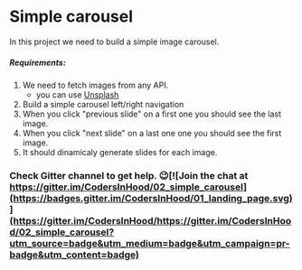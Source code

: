 # Simple carousel

In this project we need to build a simple image carousel.

##### Requirements:

1. We need to fetch images from any API.
    - you can use [Unsplash](https://unsplash.com/developers)
2. Build a simple carousel left/right navigation
3. When you click "previous slide" on a first one you should see the last image.
4. When you click "next slide" on a last one one you should see the first image.
5. It should dinamicaly generate slides for each image.

### Check Gitter channel to get help. 😉[![Join the chat at https://gitter.im/CodersInHood/02_simple_carousel](https://badges.gitter.im/CodersInHood/01_landing_page.svg)](https://gitter.im/CodersInHood/https://gitter.im/CodersInHood/02_simple_carousel?utm_source=badge&utm_medium=badge&utm_campaign=pr-badge&utm_content=badge)


